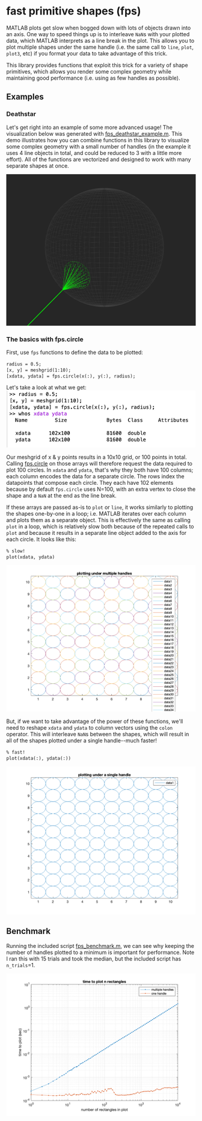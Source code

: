 # fast primitive shapes (fps)

MATLAB plots get slow when bogged down with lots of objects drawn
into an axis.  One way to speed things up is to interleave `NaN`s with
your plotted data, which MATLAB interprets as a line break in the plot.
This allows you to plot multiple shapes under the same handle (i.e. the
same call to `line`, `plot`, `plot3`, etc) if you format your data to
take advantage of this trick.

This library provides functions that exploit this trick for a variety
of shape primitives, which allows you render some complex geometry while
maintaining good performance (i.e. using as few handles as possible).

## Examples

### Deathstar

Let's get right into an example of some more advanced usage!  The visualization below was generated with [fps_deathstar_example.m](./test/fps_deathstar_example.m).  This demo illustrates how you can combine functions in this library to visualize some complex geometry with a small number of handles (in the example it uses 4 line objects in total, and could be reduced to 3 with a little more effort).  All of the functions are vectorized and designed to work with many separate shapes at once.

![](doc/deathstar.png)


### The basics with fps.circle

First, use `fps` functions to define the data to be plotted:

```
radius = 0.5;
[x, y] = meshgrid(1:10);
[xdata, ydata] = fps.circle(x(:), y(:), radius);
```
Let's take a look at what we get: ![](doc/workspace.jpg)

Our meshgrid of x & y points results in a 10x10 grid, or 100 points in total.  Calling [fps.circle](+fps/circle.m) on those arrays will therefore request the data required to plot 100 circles.  In `xdata` and `ydata`, that's why they both have 100 columns; each column encodes the data for a separate circle.  The rows index the datapoints that compose each circle.  They each have 102 elements because by default `fps.circle` uses N=100, with an extra vertex to close the shape and a `NaN` at the end as the line break.

If these arrays are passed as-is to `plot` or `line`, it works similarly to plotting the shapes one-by-one in a loop; i.e. MATLAB iterates over each column and plots them as a separate object.  This is effectively the same as calling `plot` in a loop, which is relatively slow both because of the repeated calls to `plot` and because it results in a separate line object added to the axis for each circle.  It looks like this:
```
% slow!
plot(xdata, ydata)
```

![](doc/circles_multi.png)

But, if we want to take advantage of the power of these functions, we'll need to reshape `xdata` and `ydata` to column vectors using the `colon` operator.  This will interleave `NaN`s between the shapes, which will result in all of the shapes plotted under a single handle--much faster!

```
% fast!
plot(xdata(:), ydata(:))
```
![](doc/circles_one.png)

## Benchmark

Running the included script [fps_benchmark.m](./test/fps_benchmark.m), we can see why keeping the number of handles plotted to a minimum is important for performance.  Note I ran this with 15 trials and took the median, but the included script has `n_trials`=1.

![](doc/benchmark.png)

